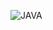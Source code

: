 

![JAVA](https://img.shields.io/badge/Java-ED8B00?style=for-the-badge&logo=openjdk&logoColor=white)


